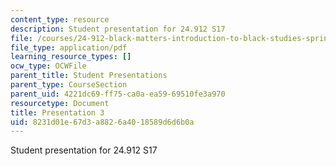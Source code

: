 ```yaml
---
content_type: resource
description: Student presentation for 24.912 S17
file: /courses/24-912-black-matters-introduction-to-black-studies-spring-2017/8231d01e67d3a8826a4018589d6d6b0a_MIT24_912S17_presentation_3.pdf
file_type: application/pdf
learning_resource_types: []
ocw_type: OCWFile
parent_title: Student Presentations
parent_type: CourseSection
parent_uid: 4221dc69-ff75-ca0a-ea59-69510fe3a970
resourcetype: Document
title: Presentation 3
uid: 8231d01e-67d3-a882-6a40-18589d6d6b0a
---
```

Student presentation for 24.912 S17

